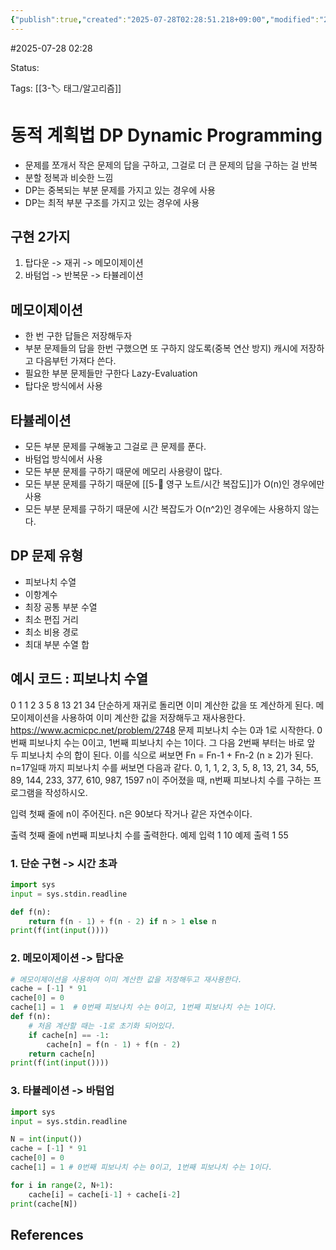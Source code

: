```yaml
---
{"publish":true,"created":"2025-07-28T02:28:51.218+09:00","modified":"2025-08-01T00:19:45.529+09:00","cssclasses":""}
---
```


#2025-07-28 02:28

Status: 

Tags: [[3-🏷️ 태그/알고리즘]]

# 동적 계획법 DP Dynamic Programming

- 문제를 쪼개서 작은 문제의 답을 구하고, 그걸로 더 큰 문제의 답을 구하는 걸 반복
- 분할 정복과 비슷한 느낌
- DP는 중복되는 부분 문제를 가지고 있는 경우에 사용
- DP는 최적 부분 구조를 가지고 있는 경우에 사용
## 구현 2가지
1. 탑다운 -> 재귀 -> 메모이제이션
2. 바텀업 -> 반복문 -> 타뷸레이션
## 메모이제이션

- 한 번 구한 답들은 저장해두자
- 부분 문제들의 답을 한번 구했으면 또 구하지 않도록(중복 연산 방지) 캐시에 저장하고 다음부턴 가져다 쓴다.
- 필요한 부분 문제들만 구한다 Lazy-Evaluation
- 탑다운 방식에서 사용

## 타뷸레이션

- 모든 부분 문제를 구해놓고 그걸로 큰 문제를 푼다.
- 바텀업 방식에서 사용
- 모든 부분 문제를 구하기 때문에 메모리 사용량이 많다.
- 모든 부분 문제를 구하기 때문에 [[5-💎 영구 노트/시간 복잡도]]가 O(n)인 경우에만 사용
- 모든 부분 문제를 구하기 때문에 시간 복잡도가 O(n^2)인 경우에는 사용하지 않는다.
## DP 문제 유형
- 피보나치 수열
- 이항계수
- 최장 공통 부분 수열
- 최소 편집 거리
- 최소 비용 경로
- 최대 부분 수열 합

## 예시 코드 : 피보나치 수열

0 1 1 2 3 5 8 13 21 34
단순하게 재귀로 돌리면 이미 계산한 값을 또 계산하게 된다.
메모이제이션을 사용하여 이미 계산한 값을 저장해두고 재사용한다.
https://www.acmicpc.net/problem/2748
문제
피보나치 수는 0과 1로 시작한다. 0번째 피보나치 수는 0이고, 1번째 피보나치 수는 1이다. 그 다음 2번째 부터는 바로 앞 두 피보나치 수의 합이 된다.
이를 식으로 써보면 Fn = Fn-1 + Fn-2 (n ≥ 2)가 된다.
n=17일때 까지 피보나치 수를 써보면 다음과 같다.
0, 1, 1, 2, 3, 5, 8, 13, 21, 34, 55, 89, 144, 233, 377, 610, 987, 1597
n이 주어졌을 때, n번째 피보나치 수를 구하는 프로그램을 작성하시오.

입력
첫째 줄에 n이 주어진다. n은 90보다 작거나 같은 자연수이다.

출력
첫째 줄에 n번째 피보나치 수를 출력한다.
예제 입력 1
10
예제 출력 1
55

### 1. 단순 구현 -> 시간 초과
```python
import sys
input = sys.stdin.readline

def f(n):
    return f(n - 1) + f(n - 2) if n > 1 else n
print(f(int(input())))
```

### 2. 메모이제이션 -> 탑다운
```python
# 메모이제이션을 사용하여 이미 계산한 값을 저장해두고 재사용한다.
cache = [-1] * 91
cache[0] = 0
cache[1] = 1  # 0번째 피보나치 수는 0이고, 1번째 피보나치 수는 1이다.
def f(n):
    # 처음 계산할 때는 -1로 초기화 되어있다.
    if cache[n] == -1:
        cache[n] = f(n - 1) + f(n - 2)
    return cache[n]
print(f(int(input())))
```
### 3. 타뷸레이션 -> 바텀업
```python
import sys
input = sys.stdin.readline

N = int(input())
cache = [-1] * 91
cache[0] = 0
cache[1] = 1 # 0번째 피보나치 수는 0이고, 1번째 피보나치 수는 1이다.

for i in range(2, N+1):
    cache[i] = cache[i-1] + cache[i-2]
print(cache[N])
```

## References
